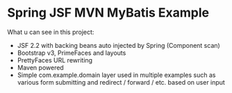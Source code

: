 # Spring JSF MVN MyBatis Example

What u can see in this project:
- JSF 2.2 with backing beans auto injected by Spring (Component scan)
- Bootstrap v3, PrimeFaces and layouts
- PrettyFaces URL rewriting
- Maven powered
- Simple com.example.domain layer used in multiple examples such as various form submitting
 and redirect / forward / etc. based on user input